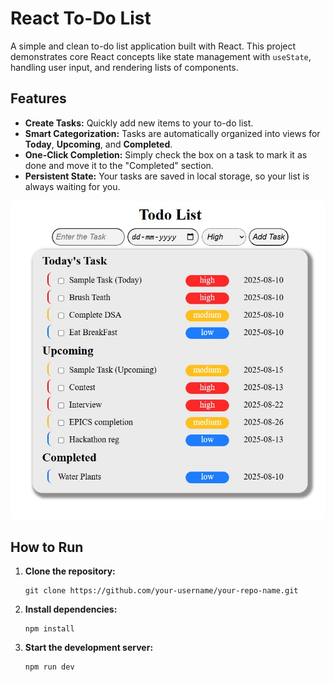 # React To-Do List

A simple and clean to-do list application built with React. This project demonstrates core React concepts like state management with `useState`, handling user input, and rendering lists of components.

## Features

- **Create Tasks:** Quickly add new items to your to-do list.
- **Smart Categorization:** Tasks are automatically organized into views for **Today**, **Upcoming**, and **Completed**.
- **One-Click Completion:** Simply check the box on a task to mark it as done and move it to the "Completed" section.
- **Persistent State:** Your tasks are saved in local storage, so your list is always waiting for you.

![React To-Do App Screenshot](./public/output.jpg)

## How to Run

1.  **Clone the repository:**
    ```
    git clone https://github.com/your-username/your-repo-name.git
    ```
2.  **Install dependencies:**
    ```
    npm install
    ```
3.  **Start the development server:**
    ```
    npm run dev
    ```
